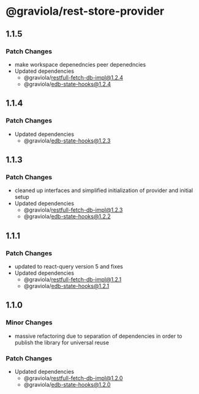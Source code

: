# @graviola/rest-store-provider

## 1.1.5

### Patch Changes

- make workspace depenedncies peer depenedncies
- Updated dependencies
  - @graviola/restfull-fetch-db-impl@1.2.4
  - @graviola/edb-state-hooks@1.2.4

## 1.1.4

### Patch Changes

- Updated dependencies
  - @graviola/edb-state-hooks@1.2.3

## 1.1.3

### Patch Changes

- cleaned up interfaces and simplified initialization of provider and initial setup
- Updated dependencies
  - @graviola/restfull-fetch-db-impl@1.2.3
  - @graviola/edb-state-hooks@1.2.2

## 1.1.1

### Patch Changes

- updated to react-query version 5 and fixes
- Updated dependencies
  - @graviola/restfull-fetch-db-impl@1.2.1
  - @graviola/edb-state-hooks@1.2.1

## 1.1.0

### Minor Changes

- massive refactoring due to separation of dependencies in order to publish the library for universal reuse

### Patch Changes

- Updated dependencies
  - @graviola/restfull-fetch-db-impl@1.2.0
  - @graviola/edb-state-hooks@1.2.0
